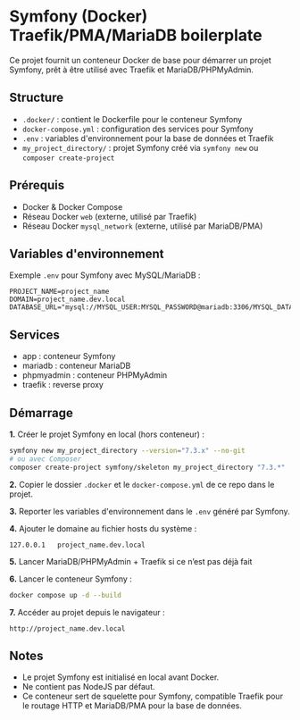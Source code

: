 # Symfony (Docker) Traefik/PMA/MariaDB boilerplate

Ce projet fournit un conteneur Docker de base pour démarrer un projet Symfony, prêt à être utilisé avec Traefik et MariaDB/PHPMyAdmin.

## Structure

- `.docker/` : contient le Dockerfile pour le conteneur Symfony
- `docker-compose.yml` : configuration des services pour Symfony
- `.env` : variables d'environnement pour la base de données et Traefik
- `my_project_directory/` : projet Symfony créé via `symfony new` ou `composer create-project`

## Prérequis

- Docker & Docker Compose
- Réseau Docker `web` (externe, utilisé par Traefik)
- Réseau Docker `mysql_network` (externe, utilisé par MariaDB/PMA)

## Variables d'environnement

Exemple `.env` pour Symfony avec MySQL/MariaDB :

```env
PROJECT_NAME=project_name
DOMAIN=project_name.dev.local
DATABASE_URL="mysql://MYSQL_USER:MYSQL_PASSWORD@mariadb:3306/MYSQL_DATABASE"
```

## Services
- app : conteneur Symfony
- mariadb : conteneur MariaDB
- phpmyadmin : conteneur PHPMyAdmin
- traefik : reverse proxy

## Démarrage
__1.__ Créer le projet Symfony en local (hors conteneur) :

```bash
symfony new my_project_directory --version="7.3.x" --no-git
# ou avec Composer
composer create-project symfony/skeleton my_project_directory "7.3.*"
```

__2.__ Copier le dossier `.docker` et le `docker-compose.yml` de ce repo dans le projet. 

__3.__ Reporter les variables d'environnement dans le `.env` généré par Symfony.


__4.__ Ajouter le domaine au fichier hosts du système :

```text
127.0.0.1   project_name.dev.local
````

__5.__ Lancer MariaDB/PHPMyAdmin + Traefik si ce n’est pas déjà fait

__6.__ Lancer le conteneur Symfony :
```bash
docker compose up -d --build
```

__7.__ Accéder au projet depuis le navigateur :

```text
http://project_name.dev.local
````

## Notes
- Le projet Symfony est initialisé en local avant Docker.
- Ne contient pas NodeJS par défaut.
- Ce conteneur sert de squelette pour Symfony, compatible Traefik pour le routage HTTP et MariaDB/PMA pour la base de données.